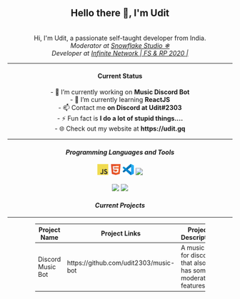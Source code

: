 <div align="center">
    <h2> Hello there 👋, I'm Udit </h2>
    <br>
    Hi, I'm Udit, a passionate self-taught developer from India.
    <br>
    <i>Moderator at <a href="https://discord.gg/X7u6Dv4jse" >Snowflake Studio ❄</a></i>
    <br>
     <i>Developer at <a href="https://discord.gg/infinitenetwork" > Infinite Network | FS & RP 2020 |</a></i>
    <br>
    <hr>
  <h4> Current Status </h4>
    - 🔭 I’m currently working on <strong>Music Discord Bot</strong><br>
    - 🌱 I’m currently learning <strong>ReactJS</strong><br>
    - 📫 Contact me <strong>on Discord at Udit#2303</strong><br>
    - ⚡ Fun fact is <strong>I do a lot of stupid things....</strong><br>
    - 🌐 Check out my website at <strong>https://udit.gq</strong>
    <hr>
    <h4> <i> Programming Languages and Tools </i> </h4>
    <code><img width="25px" src="https://raw.githubusercontent.com/Anish-Shobith/Anish-Shobith/master/assets/javascript.svg"></code>
    <code><img width="25px" src="https://raw.githubusercontent.com/Anish-Shobith/Anish-Shobith/master/assets/html.svg"></code>
    <code><img width="25px" src="https://raw.githubusercontent.com/Anish-Shobith/Anish-Shobith/master/assets/visualstudiocode.svg"></code>
    <code><a href = 'mailto:udit@udit.gq'><img width="25px" src= "https://lh3.googleusercontent.com/VS3B_qhOFTYsdyNfnlr98zg3HNjB_Gcs9bxVnaQO9MysAoBOXMHATClhRviImKKJV8RV-0s7hl8KeVQcij5Iagb1exHzt40x679l8Q=w0"></a></code>
    <br>
    <br>
    <img src="https://github-readme-stats.vercel.app/api?username=udit2303&show_icons=true&hide_border=true&theme=dark&count_private=true">
    <img src="https://github-readme-stats.vercel.app/api/top-langs?username=udit2303&show_icons=true&theme=dark&locale=en&layout=compact&count_private=true">
    <br>
    <h4> <i> Current Projects </i> </h4>
    <hr>
    <table class="tg" style="undefined;table-layout: fixed; width: 381px">
    <colgroup>
    <col style="width: 110px">
    <col style="width: 116px">
    <col style="width: 155px">
    </colgroup>
    <thead>
      <tr>
        <th class="tg-0lax">Project Name<br></th>
        <th class="tg-baqh">Project Links<br></th>
        <th class="tg-0lax">Project Description<br></th>
      </tr>
    </thead>
    <tbody>
      <tr>
        <td class="tg-0lax">Discord Music Bot<br></td>
        <td class="tg-0lax">https://github.com/udit2303/music-bot</td>
        <td class="tg-0lax">A music bot for discord that also has some moderation features.</td>
      </tr>
    </tbody>
    </table>
</div>
